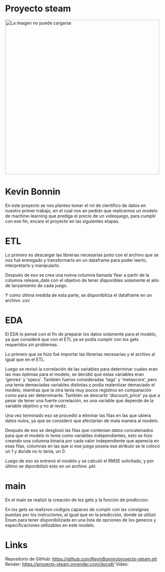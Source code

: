# Proyecto steam
<img src="https://upload.wikimedia.org/wikipedia/commons/thumb/8/83/Steam_icon_logo.svg/2048px-Steam_icon_logo.svg.png" alt="La imagen no puede cargarse" width="500" height="500">

# Kevin Bonnin

En este proyecto se nos planteo tomar el rol de cientifico de datos en nuestro primer trabajo, en el cual nos an pedido que realicemos un modelo de machine-learning que prediga el precio de un videojuego, para cumplir con ese fín, encare el proyecto en las siguientes etapas.

# ETL

Lo primero es descargar las librerias necesarias junto con el archivo que se nos fué entregado y transformarlo en un dataframe para poder leerlo, interpretarlo y manipularlo.

Después de eso se crea una nueva columna llamada Year a partir de la columna release_date con el objetivo de tener disponibles solamente el año de lanzamiento de cada juego.

Y como última medida de esta parte, se disponibiliza el dataframe en un archivo .csv

# EDA

El EDA lo pensé con el fin de preparar los datos solamente para el modelo, ya que consideré que con el ETL ya se podía cumplir con los gets requeridos sin problemas.

Lo primero que se hizo fué importar las librerias necesarias y el archivo al igual que en el ETL.

Luego se revisó la correlación de las variables para determinar cuales eran las mas óptimas para el modelo, se decidió que estas variables eran 'genres' y 'specs'. También fueron consideradas 'tags' y 'metascore', pero una tenía demaciadas variables distintas y podía realentizar demaciado el modelo, mientras que la otra tenía muy pocos registros en comparación como para ser determinante. También se descartó 'discount_price' ya que a pesar de tener una fuerte correlación, es una variable que depende de la variable objetivo y no al revéz.

Una vez terminado eso se procedió a eliminar las filas en las que ubiera datos nulos, ya que se consideró que afectarían de mala manera al modelo.

Después de eso se desglosó las filas que contenían datos concatenados para que el modelo lo tome como variables independientes, esto se hizo creando una columna binaria por cada valor independiente que aperecía en esas filas, columnas en las que si ese juego poseía ese atributo se le colocó un 1 y donde no lo tenía, un 0.

Luego de eso se entrenó el modelo y se calculó el RMSE solicitado, y por último se diponibilizó esto en un archivo .pkl.

# main

En el main se realizó la creación de los gets y la función de prediccion.

En los gets se realizron códigos capaces de cumplir con las consignas puestas por los instructores, al igual que en la predicción, donde se utilizó Enum para tener disponibilizada en una lista de opciones de los generos y especificaciones utilizables en este modelo.

# Links

Repositorio de GitHub: https://github.com/KevinBonnin/proyecto-steam.git
Render: https://proyecto-steam.onrender.com/docs#/
Video: 